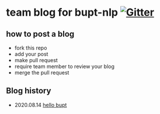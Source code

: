 # team blog for bupt-nlp  [![Gitter](https://badges.gitter.im/bupt-nlp/community.svg)](https://gitter.im/bupt-nlp/community?utm_source=badge&utm_medium=badge&utm_campaign=pr-badge)

## how to post a blog

- fork this repo
- add your post
- make pull request
- require team member to review your blog
- merge the pull request

## Blog history

- 2020.08.14 [hello bupt](https://bupt-nlp.github.io/2020/08/14/hello-world/)